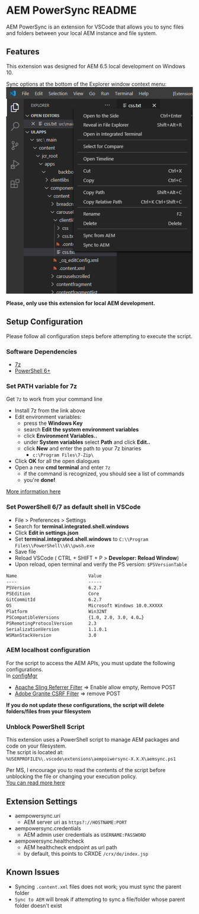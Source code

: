 # AEM PowerSync README
AEM PowerSync is an extension for VSCode that allows you to sync files and folders between your local AEM instance and file system.

## Features
This extension was designed for AEM 6.5 local development on Windows 10.

Sync options at the bottom of the Explorer window context menu:
![context menu options](images/menu.png)

**Please, only use this extension for local AEM development.**

## Setup Configuration
Please follow all configuration steps before attempting to execute the script.  

### Software Dependencies
- [7z](https://www.7-zip.org/a/7z1900-x64.msi)
- [PowerShell 6+](https://github.com/PowerShell/PowerShell/releases)

### Set PATH variable for 7z
Get `7z` to work from your command line
- Install 7z from the link above
- Edit environment variables:
    - press the **Windows Key**
    - search **Edit the system environment variables**
    - click **Environment Variables..**
    - under **System variables** select **Path** and click **Edit..**
    - click **New** and enter the path to your 7z binaries
        - `c:\Program Files\7-Zip\`
- Click **OK** for all the open dialogues
- Open a new **cmd terminal** and enter `7z`
    - if the command is recognized, you should see a list of commands
    - you're **done!**
  
[More information here](https://support.microsoft.com/en-us/help/310519/how-to-manage-environment-variables-in-windows-xp)
 
### Set PowerShell 6/7 as default shell in VSCode
- File > Preferences > Settings
- Search for **terminal.integrated.shell.windows**
- Click **Edit in settings.json**
- Set **terminal.integrated.shell.windows** to `C:\\Program Files\\PowerShell\\6\\pwsh.exe`
- Save file
- Reload VSCode ( CTRL + SHIFT + P > **Developer: Reload Window**)
- Upon reload, open terminal and verify the PS version: `$PSVersionTable`
```
Name                           Value
----                           -----
PSVersion                      6.2.7
PSEdition                      Core
GitCommitId                    6.2.7
OS                             Microsoft Windows 10.0.XXXXX
Platform                       Win32NT
PSCompatibleVersions           {1.0, 2.0, 3.0, 4.0…}
PSRemotingProtocolVersion      2.3
SerializationVersion           1.1.0.1
WSManStackVersion              3.0
```

### AEM localhost configuration
For the script to access the AEM APIs, you must update the following configurations.  
In [configMgr](http://localhost:4502/system/console/configMgr)  
- [Apache Sling Referrer Filter](http://localhost:4502/system/console/configMgr/org.apache.sling.security.impl.ReferrerFilter) => Enable allow empty, Remove POST
- [Adobe Granite CSRF Filter](http://localhost:4502/system/console/configMgr/com.adobe.granite.csrf.impl.CSRFFilter) => remove POST

**If you do not update these configurations, the script will delete folders/files from your filesystem**

### Unblock PowerShell Script
This extension uses a PowerShell script to manage AEM packages and code on your filesystem.  
The script is located at:  
`%USERPROFILE%\.vscode\extensions\aempoiwersync-X.X.X\aemsync.ps1`

Per MS, I encourage you to read the contents of the script before unblocking the file or changing your execution policy.  
[You can read more here](https://docs.microsoft.com/en-us/powershell/module/microsoft.powershell.security/set-executionpolicy?view=powershell-7#example-7--unblock-a-script-to-run-it-without-changing-the-execution-policy)  


## Extension Settings
- aempowersync.uri
    - AEM server uri as `https?://HOSTNAME:PORT`
- aempowersync.credentials
    - AEM admin user credentials as `USERNAME:PASSWORD`
- aempowersync.healthcheck
    - AEM healthcheck endpoint as url path
    - by default, this points to CRXDE `/crx/de/index.jsp`

## Known Issues
- Syncing `.content.xml` files does not work; you must sync the parent folder
- `Sync to AEM` will break if attempting to sync a file/folder whose parent folder doesn't exist

